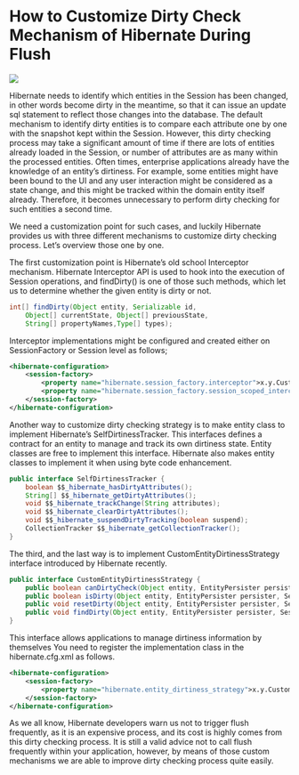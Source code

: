 # How to Customize Dirty Check Mechanism of Hibernate During Flush

![](http://kenansevindik.com/assets/images/comparing.png)

Hibernate needs to identify which entities in the Session has been changed, in other words become dirty in the meantime, 
so that it can issue an update sql statement to reflect those changes into the database. The default mechanism to identify 
dirty entities is to compare each attribute one by one with the snapshot kept within the Session. However, this dirty 
checking process may take a significant amount of time if there are lots of entities already loaded in the Session, or 
number of attributes are as many within the processed entities. Often times, enterprise applications already have the 
knowledge of an entity’s dirtiness. For example, some entities might have been bound to the UI and any user interaction 
might be considered as a state change, and this might be tracked within the domain entity itself already. Therefore, it 
becomes unnecessary to perform dirty checking for such entities a second time.

We need a customization point for such cases, and luckily Hibernate provides us with three different mechanisms to customize 
dirty checking process. Let’s overview those one by one.

The first customization point is Hibernate’s old school Interceptor mechanism. Hibernate Interceptor API is used to hook 
into the execution of Session operations, and findDirty() is one of those such methods, which let us to determine whether 
the given entity is dirty or not.

```java
int[] findDirty(Object entity, Serializable id,
    Object[] currentState, Object[] previousState,
    String[] propertyNames,Type[] types);
```

Interceptor implementations might be configured and created either on SessionFactory or Session level as follows;

```xml
<hibernate-configuration>
    <session-factory>
        <property name="hibernate.session_factory.interceptor">x.y.CustomInterceptor1</property>
        <property name="hibernate.session_factory.session_scoped_interceptor">x.y.CustomInterceptor</property>
    </session-factory>
</hibernate-configuration>
```

Another way to customize dirty checking strategy is to make entity class to implement Hibernate’s SelfDirtinessTracker. 
This interfaces defines a contract for an entity to manage and track its own dirtiness state. Entity classes are free to 
implement this interface. Hibernate also makes entity classes to implement it when using byte code enhancement.

```java
public interface SelfDirtinessTracker {
    boolean $$_hibernate_hasDirtyAttributes();
    String[] $$_hibernate_getDirtyAttributes();
    void $$_hibernate_trackChange(String attributes);
    void $$_hibernate_clearDirtyAttributes();
    void $$_hibernate_suspendDirtyTracking(boolean suspend);
    CollectionTracker $$_hibernate_getCollectionTracker();
}
```

The third, and the last way is to implement CustomEntityDirtinessStrategy interface introduced by Hibernate recently.

```java
public interface CustomEntityDirtinessStrategy {
    public boolean canDirtyCheck(Object entity, EntityPersister persister, Session session);
    public boolean isDirty(Object entity, EntityPersister persister, Session session);
    public void resetDirty(Object entity, EntityPersister persister, Session session);
    public void findDirty(Object entity, EntityPersister persister, Session session, DirtyCheckContext dirtyCheckContext);
}
```

This interface allows applications to manage dirtiness information by themselves You need to register the implementation 
class in the hibernate.cfg.xml as follows.

```xml
<hibernate-configuration>
    <session-factory>
        <property name="hibernate.entity_dirtiness_strategy">x.y.CustomDirtinessStrategyImpl</property>
    </session-factory>
</hibernate-configuration>
```

As we all know, Hibernate developers warn us not to trigger flush frequently, as it is an expensive process, and its cost 
is highly comes from this dirty checking process. It is still a valid advice not to call flush frequently within your 
application, however, by means of those custom mechanisms we are able to improve dirty checking process quite easily.